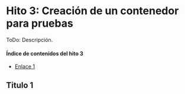 # Hito 3: Creación de un contenedor para pruebas
ToDo: Descripción.

#### Índice de contenidos del hito 3
- [Enlace 1](#item1)


## Titulo 1 <a name="item1"></a>
